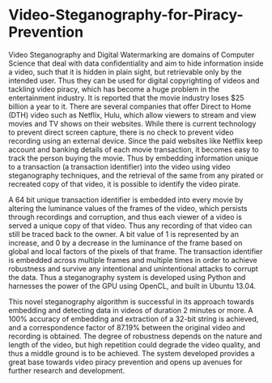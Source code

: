 # Video-Steganography-for-Piracy-Prevention

Video Steganography and Digital Watermarking are domains of Computer Science that
deal with data confidentiality and aim to hide information inside a video, such that it is hidden
in plain sight, but retrievable only by the intended user. Thus they can be used for digital
copyrighting of videos and tackling video piracy, which has become a huge problem in the
entertainment industry. It is reported that the movie industry loses $25 billion a year to it. There
are several companies that offer Direct to Home (DTH) video such as Netflix, Hulu, which
allow viewers to stream and view movies and TV shows on their websites. While there is
current technology to prevent direct screen capture, there is no check to prevent video recording
using an external device. Since the paid websites like Netflix keep account and banking details
of each movie transaction, it becomes easy to track the person buying the movie. Thus by
embedding information unique to a transaction (a transaction identifier) into the video using
video steganography techniques, and the retrieval of the same from any pirated or recreated
copy of that video, it is possible to identify the video pirate.


A 64 bit unique transaction identifier is embedded into every movie by altering the
luminance values of the frames of the video, which persists through recordings and corruption,
and thus each viewer of a video is served a unique copy of that video. Thus any recording of
that video can still be traced back to the owner. A bit value of 1 is represented by an increase,
and 0 by a decrease in the luminance of the frame based on global and local factors of the pixels
of that frame. The transaction identifier is embedded across multiple frames and multiple times
in order to achieve robustness and survive any intentional and unintentional attacks to corrupt
the data. Thus a steganography system is developed using Python and harnesses the power of
the GPU using OpenCL, and built in Ubuntu 13.04.


This novel steganography algorithm is successful in its approach towards embedding
and detecting data in videos of duration 2 minutes or more. A 100% accuracy of embedding
and extraction of a 32-bit string is achieved, and a correspondence factor of 87.19% between
the original video and recording is obtained. The degree of robustness depends on the nature
and length of the video, but high repetition could degrade the video quality, and thus a middle
ground is to be achieved. The system developed provides a great base towards video piracy
prevention and opens up avenues for further research and development.
